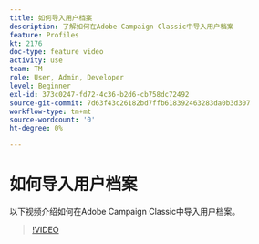 ```yaml
---
title: 如何导入用户档案
description: 了解如何在Adobe Campaign Classic中导入用户档案
feature: Profiles
kt: 2176
doc-type: feature video
activity: use
team: TM
role: User, Admin, Developer
level: Beginner
exl-id: 373c0247-fd72-4c36-b2d6-cb758dc72492
source-git-commit: 7d63f43c26182bd7ffb618392463283da0b3d307
workflow-type: tm+mt
source-wordcount: '0'
ht-degree: 0%

---
```


# 如何导入用户档案

以下视频介绍如何在Adobe Campaign Classic中导入用户档案。

>[!VIDEO](https://video.tv.adobe.com/v/25608?quality=12)
